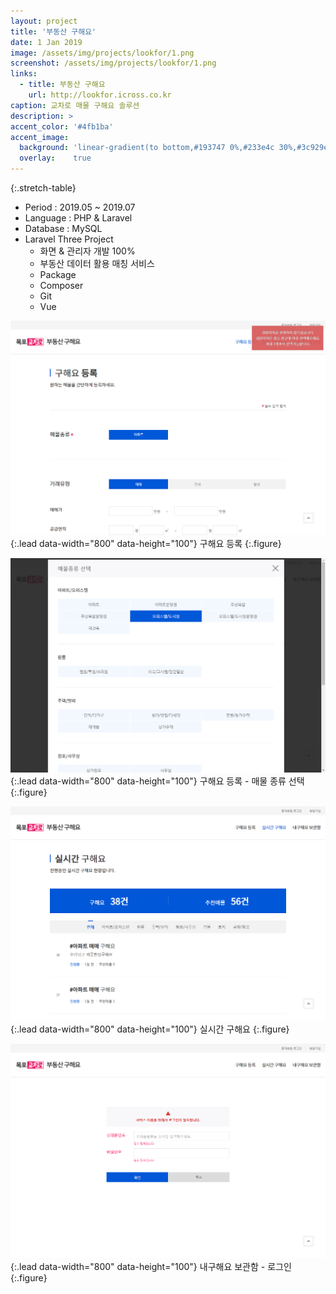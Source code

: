 ```yaml
---
layout: project
title: '부동산 구해요'
date: 1 Jan 2019
image: /assets/img/projects/lookfor/1.png
screenshot: /assets/img/projects/lookfor/1.png
links:
  - title: 부동산 구해요
    url: http://lookfor.icross.co.kr
caption: 교차로 매물 구해요 솔루션
description: >
accent_color: '#4fb1ba'
accent_image:
  background: 'linear-gradient(to bottom,#193747 0%,#233e4c 30%,#3c929e 50%,#d5d5d4 70%,#cdccc8 100%)'
  overlay:    true
---
```


{:.stretch-table}

* Period : 2019.05 ~ 2019.07
* Language : PHP & Laravel
* Database : MySQL
* Laravel Three Project
  * 화면 & 관리자 개발 100%
  * 부동산 데이터 활용 매칭 서비스
  * Package
  * Composer
  * Git
  * Vue


![Full-width image](/assets/img/projects/lookfor/2.png){:.lead data-width="800" data-height="100"}
구해요 등록
{:.figure}

![Full-width image](/assets/img/projects/lookfor/3.png){:.lead data-width="800" data-height="100"}
구해요 등록 - 매물 종류 선택
{:.figure}

![Full-width image](/assets/img/projects/lookfor/4.png){:.lead data-width="800" data-height="100"}
실시간 구해요
{:.figure}

![Full-width image](/assets/img/projects/lookfor/5.png){:.lead data-width="800" data-height="100"}
내구해요 보관함 - 로그인
{:.figure}




